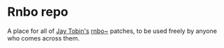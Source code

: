 # Rnbo repo

A place for all of [Jay Tobin's](https://jaytobin.com/) [rnbo~](https://rnbo.cycling74.com/) patches, to be used freely by anyone who comes across them.

